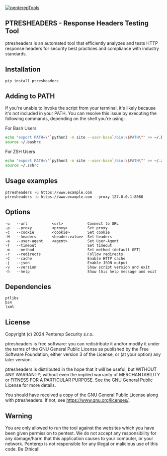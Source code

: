 [![penterepTools](https://www.penterep.com/external/penterepToolsLogo.png)](https://www.penterep.com/)


## PTRESHEADERS - Response Headers Testing Tool

ptresheaders is an automated tool that efficiently analyzes and tests HTTP response headers for security best practices and compliance with industry standards.

## Installation

```
pip install ptresheaders
```

## Adding to PATH
If you're unable to invoke the script from your terminal, it's likely because it's not included in your PATH. You can resolve this issue by executing the following commands, depending on the shell you're using:

For Bash Users
```bash
echo "export PATH=\"`python3 -m site --user-base`/bin:\$PATH\"" >> ~/.bashrc
source ~/.bashrc
```

For ZSH Users
```bash
echo "export PATH=\"`python3 -m site --user-base`/bin:\$PATH\"" >> ~/.zshrc
source ~/.zshrc
```

## Usage examples
```
ptresheaders -u https://www.example.com
ptresheaders -u https://www.example.com --proxy 127.0.0.1:8080
```

## Options
```
-u   --url           <url>           Connect to URL
-p   --proxy         <proxy>         Set proxy
-c   --cookie        <cookie>        Set cookie
-H   --headers       <header:value>  Set headers
-a   --user-agent    <agent>         Set User-Agent
-T   --timeout                       Set timeout
-m   --method                        Set method (default GET)
-r   --redirects                     Follow redirects
-C   --cache                         Enable HTTP cache
-j   --json                          Enable JSON output
-v   --version                       Show script version and exit
-h   --help                          Show this help message and exit
```

## Dependencies
```
ptlibs
bs4
lxml
```

## License

Copyright (c) 2024 Penterep Security s.r.o.

ptresheaders is free software: you can redistribute it and/or modify it under the terms of the GNU General Public License as published by the Free Software Foundation, either version 3 of the License, or (at your option) any later version.

ptresheaders is distributed in the hope that it will be useful, but WITHOUT ANY WARRANTY; without even the implied warranty of MERCHANTABILITY or FITNESS FOR A PARTICULAR PURPOSE. See the GNU General Public License for more details.

You should have received a copy of the GNU General Public License along with ptresheaders. If not, see https://www.gnu.org/licenses/.

## Warning

You are only allowed to run the tool against the websites which
you have been given permission to pentest. We do not accept any
responsibility for any damage/harm that this application causes to your
computer, or your network. Penterep is not responsible for any illegal
or malicious use of this code. Be Ethical!